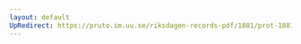 ```yaml
---
layout: default
UpRedirect: https://pruto.im.uu.se/riksdagen-records-pdf/1881/prot-1881--ak--035/prot-1881--ak--035_007.pdf
---
```

